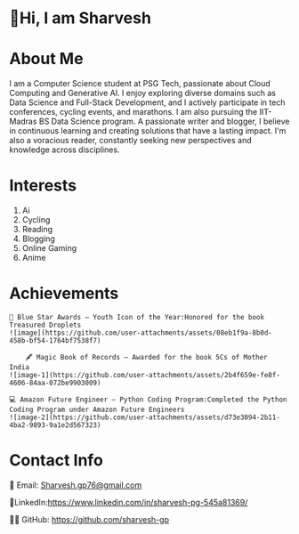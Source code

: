 # 👋Hi, I am Sharvesh 

# About Me
I am a Computer Science student at PSG Tech, passionate about Cloud Computing and Generative AI. I enjoy exploring diverse domains such as Data Science and Full-Stack Development, and I actively participate in tech conferences, cycling events, and marathons. I am also pursuing the IIT-Madras BS Data Science program.
A passionate writer and blogger, I believe in continuous learning and creating solutions that have a lasting impact. I'm also a voracious reader, constantly seeking new perspectives and knowledge across disciplines.

# Interests
1. Ai
2. Cycling
3. Reading
4. Blogging
5. Online Gaming
6. Anime

# Achievements


	🌟 Blue Star Awards – Youth Icon of the Year:Honored for the book Treasured Droplets 
 	![image](https://github.com/user-attachments/assets/08eb1f9a-8b0d-458b-bf54-1764bf7538f7)

    	🖋️ Magic Book of Records – Awarded for the book 5Cs of Mother India 
	![image-1](https://github.com/user-attachments/assets/2b4f659e-fe8f-4606-84aa-072be9903009)
	
	💻 Amazon Future Engineer – Python Coding Program:Completed the Python Coding Program under Amazon Future Engineers
 	![image-2](https://github.com/user-attachments/assets/d73e3094-2b11-4ba2-9893-9a1e2d567323)


# Contact Info
  
📧 Email: Sharvesh.gp76@gmail.com 

🔗LinkedIn:https://www.linkedin.com/in/sharvesh-pg-545a81369/


🧑‍💻 GitHub: https://github.com/sharvesh-gp
